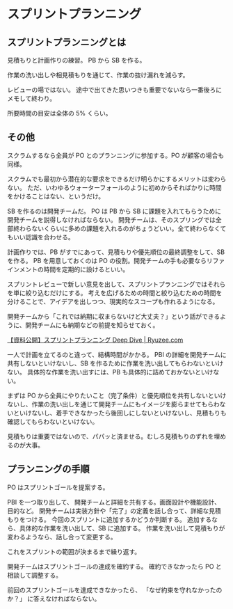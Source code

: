 # スプリントプランニング

## スプリントプランニングとは

見積もりと計画作りの練習。
PB から SB を作る。

作業の洗い出しや相見積もりを通じて、作業の抜け漏れを減らす。

レビューの場ではない。
途中で出てきた思いつきも重要でないなら一番後ろにメモして終わり。

所要時間の目安は全体の 5% くらい。

## その他

スクラムするなら全員が PO とのプランニングに参加する。PO が顧客の場合も同様。

スクラムでも最初から潜在的な要求をできるだけ明らかにするメリットは変わらない。
ただ、いわゆるウォーターフォールのように初めからそればかりに時間をかけることはない、というだけ。

SB を作るのは開発チームだ。
PO は PB から SB に課題を入れてもらうために開発チームを説得しなければならない。
開発チームは、そのスプリングでは全部終わらないくらいに多めの課題を入れるのがちょうどいい。全て終わらなくてもいい認識を合わせる。

計画作りでは、PB がすでにあって、見積もりや優先順位の最終調整をして、SB を作る。
PB を用意しておくのは PO の役割。開発チームの手も必要ならリファインメントの時間を定期的に設けるといい。

スプリントレビューで新しい意見を出して、スプリントプランニングではそれらを単に絞り込むだけにする。
考えを広げるための時間と絞り込むための時間を分けることで、アイデアを出しつつ、現実的なスコープも作れるようになる。

開発チームから「これでは納期に収まらないけど大丈夫？」という話ができるように、開発チームにも納期などの前提を知らせておく。

[【資料公開】スプリントプランニング Deep Dive | Ryuzee.com](https://www.ryuzee.com/contents/blog/14573)

一人で計画を立てるのと違って、結構時間がかかる。
PBI の詳細を開発チームに共有しないといけないし、SB を作るために作業を洗い出してもらわないといけない。
具体的な作業を洗い出すには、PB も具体的に詰めておかないといけない。

まずは PO から全員にやりたいこと（完了条件）と優先順位を共有しないといけないし、作業の洗い出しを通じて開発チームにもイメージを膨らませてもらわないといけないし、着手できなかったら後回しにしないといけないし、見積もりも確認してもらわないといけない。

見積もりは重要ではないので、パパッと済ませる。むしろ見積もりのずれを埋めるのが大事。

## プランニングの手順

PO はスプリントゴールを提案する。

PBI を一つ取り出して、
開発チームと詳細を共有する。画面設計や機能設計、目的など。
開発チームは実装方針や「完了」の定義を話し合って、詳細な見積もりをつける。
今回のスプリントに追加するかどうか判断する。
追加するなら、具体的な作業を洗い出して、SB に追加する。
作業を洗い出して見積もりが変わるようなら、話し合って変更する。

これをスプリントの範囲が決まるまで繰り返す。

開発チームはスプリントゴールの達成を確約する。
確約できなかったら PO と相談して調整する。

前回のスプリントゴールを達成できなかったら、
「なぜ約束を守れなかったのか？」
に答えなければならない。
